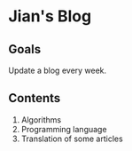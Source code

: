 # Jian's Blog
##  Goals
Update a blog every week.
## Contents
1. Algorithms
2. Programming language
3. Translation of some articles
